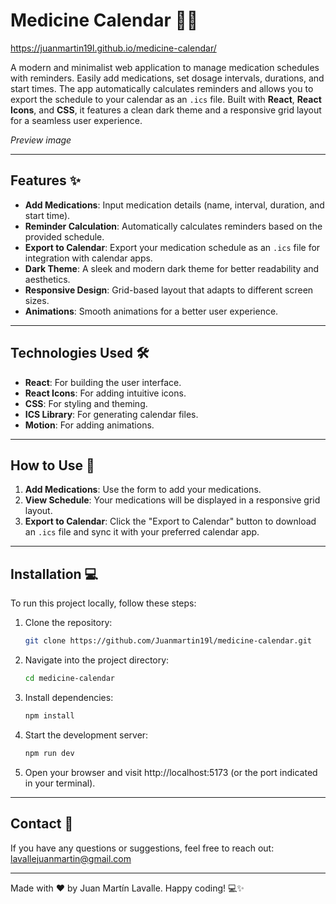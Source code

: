 # Medicine Calendar 💊📅

https://juanmartin19l.github.io/medicine-calendar/

A modern and minimalist web application to manage medication schedules with reminders. Easily add medications, set dosage intervals, durations, and start times. The app automatically calculates reminders and allows you to export the schedule to your calendar as an `.ics` file. Built with **React**, **React Icons**, and **CSS**, it features a clean dark theme and a responsive grid layout for a seamless user experience.

*Preview image*

---

## Features ✨

- **Add Medications**: Input medication details (name, interval, duration, and start time).
- **Reminder Calculation**: Automatically calculates reminders based on the provided schedule.
- **Export to Calendar**: Export your medication schedule as an `.ics` file for integration with calendar apps.
- **Dark Theme**: A sleek and modern dark theme for better readability and aesthetics.
- **Responsive Design**: Grid-based layout that adapts to different screen sizes.
- **Animations**: Smooth animations for a better user experience.

---

## Technologies Used 🛠️

- **React**: For building the user interface.
- **React Icons**: For adding intuitive icons.
- **CSS**: For styling and theming.
- **ICS Library**: For generating calendar files.
- **Motion**: For adding animations.

---

## How to Use 🚀

1. **Add Medications**: Use the form to add your medications.
2. **View Schedule**: Your medications will be displayed in a responsive grid layout.
3. **Export to Calendar**: Click the "Export to Calendar" button to download an `.ics` file and sync it with your preferred calendar app.

---

## Installation 💻

To run this project locally, follow these steps:

1. Clone the repository:
   ```bash
   git clone https://github.com/Juanmartin19l/medicine-calendar.git
   ```
2. Navigate into the project directory:
   ```bash
   cd medicine-calendar
   ```
3. Install dependencies:
   ```bash
   npm install
   ```
4. Start the development server:
   ```bash
   npm run dev
   ```
5. Open your browser and visit http://localhost:5173 (or the port indicated in your terminal).

---

## Contact 📧

If you have any questions or suggestions, feel free to reach out:
lavallejuanmartin@gmail.com

---

Made with ❤️ by Juan Martín Lavalle.
Happy coding! 💻✨
